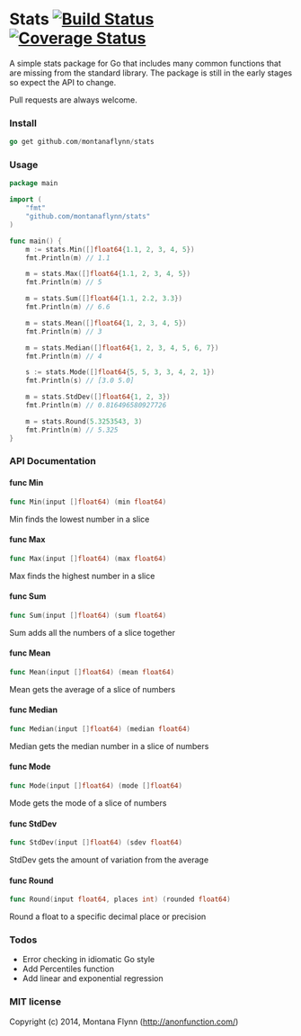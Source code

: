# Stats [![Build Status](https://img.shields.io/wercker/ci/548fca786b3ba8733d7f219d.svg?style=flat-square)](https://app.wercker.com/project/bykey/2eafc5c6f7c702b53d967aef3b2bb65e) [![Coverage Status](https://img.shields.io/coveralls/montanaflynn/stats.svg?style=flat-square)](https://coveralls.io/r/montanaflynn/stats?branch=master)

A simple stats package for Go that includes many common functions that are missing from the standard library. The package is still in the early stages so expect the API to change. 

Pull requests are always welcome.

### Install

```go
go get github.com/montanaflynn/stats
```

### Usage

```go
package main

import (
    "fmt"
    "github.com/montanaflynn/stats"
)

func main() {
    m := stats.Min([]float64{1.1, 2, 3, 4, 5})
    fmt.Println(m) // 1.1

    m = stats.Max([]float64{1.1, 2, 3, 4, 5})
    fmt.Println(m) // 5

    m = stats.Sum([]float64{1.1, 2.2, 3.3})
    fmt.Println(m) // 6.6

    m = stats.Mean([]float64{1, 2, 3, 4, 5})
    fmt.Println(m) // 3

    m = stats.Median([]float64{1, 2, 3, 4, 5, 6, 7})
    fmt.Println(m) // 4

    s := stats.Mode([]float64{5, 5, 3, 3, 4, 2, 1})
    fmt.Println(s) // [3.0 5.0]

    m = stats.StdDev([]float64{1, 2, 3})
    fmt.Println(m) // 0.816496580927726

    m = stats.Round(5.3253543, 3)
    fmt.Println(m) // 5.325
}
```

### API Documentation

#### func  Min

```go
func Min(input []float64) (min float64)
```
Min finds the lowest number in a slice

#### func  Max

```go
func Max(input []float64) (max float64)
```
Max finds the highest number in a slice

#### func  Sum

```go
func Sum(input []float64) (sum float64)
```
Sum adds all the numbers of a slice together

#### func  Mean

```go
func Mean(input []float64) (mean float64)
```
Mean gets the average of a slice of numbers

#### func  Median

```go
func Median(input []float64) (median float64)
```
Median gets the median number in a slice of numbers

#### func  Mode

```go
func Mode(input []float64) (mode []float64)
```
Mode gets the mode of a slice of numbers

#### func  StdDev

```go
func StdDev(input []float64) (sdev float64)
```
StdDev gets the amount of variation from the average

#### func  Round

```go
func Round(input float64, places int) (rounded float64)
```
Round a float to a specific decimal place or precision

### Todos

- Error checking in idiomatic Go style
- Add Percentiles function
- Add linear and exponential regression 

### MIT license

Copyright (c) 2014, Montana Flynn (http://anonfunction.com/)
